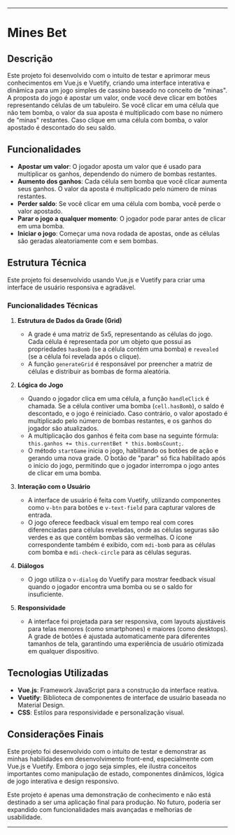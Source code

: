 
---

# Mines Bet

## Descrição

Este projeto foi desenvolvido com o intuito de testar e aprimorar meus conhecimentos em Vue.js e Vuetify, criando uma interface interativa e dinâmica para um jogo simples de cassino baseado no conceito de "minas". A proposta do jogo é apostar um valor, onde você deve clicar em botões representando células de um tabuleiro. Se você clicar em uma célula que não tem bomba, o valor da sua aposta é multiplicado com base no número de "minas" restantes. Caso clique em uma célula com bomba, o valor apostado é descontado do seu saldo.

## Funcionalidades

- **Apostar um valor**: O jogador aposta um valor que é usado para multiplicar os ganhos, dependendo do número de bombas restantes.
- **Aumento dos ganhos**: Cada célula sem bomba que você clicar aumenta seus ganhos. O valor da aposta é multiplicado pelo número de minas restantes.
- **Perder saldo**: Se você clicar em uma célula com bomba, você perde o valor apostado.
- **Parar o jogo a qualquer momento**: O jogador pode parar antes de clicar em uma bomba.
- **Iniciar o jogo**: Começar uma nova rodada de apostas, onde as células são geradas aleatoriamente com e sem bombas.

## Estrutura Técnica

Este projeto foi desenvolvido usando Vue.js e Vuetify para criar uma interface de usuário responsiva e agradável.

### Funcionalidades Técnicas

1. **Estrutura de Dados da Grade (Grid)**
   - A grade é uma matriz de 5x5, representando as células do jogo. Cada célula é representada por um objeto que possui as propriedades `hasBomb` (se a célula contém uma bomba) e `revealed` (se a célula foi revelada após o clique).
   - A função `generateGrid` é responsável por preencher a matriz de células e distribuir as bombas de forma aleatória.

2. **Lógica do Jogo**
   - Quando o jogador clica em uma célula, a função `handleClick` é chamada. Se a célula contiver uma bomba (`cell.hasBomb`), o saldo é descontado, e o jogo é reiniciado. Caso contrário, o valor apostado é multiplicado pelo número de bombas restantes, e os ganhos do jogador são atualizados.
   - A multiplicação dos ganhos é feita com base na seguinte fórmula: `this.ganhos += this.currentBet * this.bombsCount;`.
   - O método `startGame` inicia o jogo, habilitando os botões de ação e gerando uma nova grade. O botão de "parar" só fica habilitado após o início do jogo, permitindo que o jogador interrompa o jogo antes de clicar em uma bomba.

3. **Interação com o Usuário**
   - A interface de usuário é feita com Vuetify, utilizando componentes como `v-btn` para botões e `v-text-field` para capturar valores de entrada.
   - O jogo oferece feedback visual em tempo real com cores diferenciadas para células reveladas, onde as células seguras são verdes e as que contêm bombas são vermelhas. O ícone correspondente também é exibido, com `mdi-bomb` para as células com bomba e `mdi-check-circle` para as células seguras.

4. **Diálogos**
   - O jogo utiliza o `v-dialog` do Vuetify para mostrar feedback visual quando o jogador encontra uma bomba ou se o saldo for insuficiente.

5. **Responsividade**
   - A interface foi projetada para ser responsiva, com layouts ajustáveis para telas menores (como smartphones) e maiores (como desktops). A grade de botões é ajustada automaticamente para diferentes tamanhos de tela, garantindo uma experiência de usuário otimizada em qualquer dispositivo.

## Tecnologias Utilizadas

- **Vue.js**: Framework JavaScript para a construção da interface reativa.
- **Vuetify**: Biblioteca de componentes de interface de usuário baseada no Material Design.
- **CSS**: Estilos para responsividade e personalização visual.

## Considerações Finais

Este projeto foi desenvolvido com o intuito de testar e demonstrar as minhas habilidades em desenvolvimento front-end, especialmente com Vue.js e Vuetify. Embora o jogo seja simples, ele ilustra conceitos importantes como manipulação de estado, componentes dinâmicos, lógica de jogo interativa e design responsivo.

Este projeto é apenas uma demonstração de conhecimento e não está destinado a ser uma aplicação final para produção. No futuro, poderia ser expandido com funcionalidades mais avançadas e melhorias de usabilidade.

---
